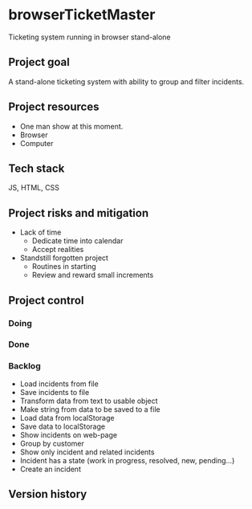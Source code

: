 # browserTicketMaster
Ticketing system running in browser stand-alone

## Project goal
A stand-alone ticketing system with ability to group and filter incidents.

## Project resources
- One man show at this moment.
- Browser
- Computer

## Tech stack
JS, HTML, CSS

## Project risks and mitigation
- Lack of time
    - Dedicate time into calendar
    - Accept realities
- Standstill forgotten project
    - Routines in starting
    - Review and reward small increments

## Project control
### Doing

### Done

### Backlog
- Load incidents from file
- Save incidents to file
- Transform data from text to usable object
- Make string from data to be saved to a file
- Load data from localStorage
- Save data to localStorage
- Show incidents on web-page
- Group by customer
- Show only incident and related incidents
- Incident has a state (work in progress, resolved, new, pending...)
- Create an incident

## Version history
